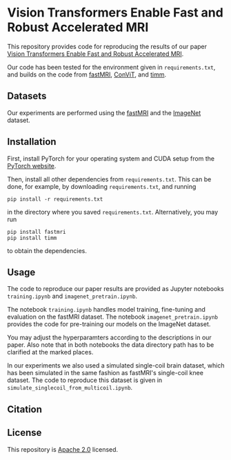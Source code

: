 # Vision Transformers Enable Fast and Robust Accelerated MRI
This repository provides code for reproducing the results of our paper [Vision Transformers Enable Fast and Robust Accelerated MRI](https://openreview.net/forum?id=cNX6LASbv6).

Our code has been tested for the environment given in `requirements.txt`, and builds on the code from [fastMRI](https://github.com/facebookresearch/fastMRI), [ConViT](https://github.com/facebookresearch/fastMRI), and [timm](https://github.com/rwightman/pytorch-image-models).

## Datasets
Our experiments are performed using the [fastMRI](https://fastmri.org/dataset) and the [ImageNet](https://www.image-net.org/index.php) dataset.

## Installation
First, install PyTorch for your operating system and CUDA setup from the
[PyTorch website](https://pytorch.org/get-started/).  

Then, install all other dependencies from `requirements.txt`. This can be done, for example, by downloading `requirements.txt`, and running
```
pip install -r requirements.txt
```
in the directory where you saved `requirements.txt`. Alternatively, you may run
```
pip install fastmri
pip install timm
```
to obtain the dependencies.

## Usage
The code to reproduce our paper results are provided as Jupyter notebooks `training.ipynb` and `imagenet_pretrain.ipynb`. 

The notebook `training.ipynb` handles model training, fine-tuning and evaluation on the fastMRI dataset.
The notebook `imagenet_pretrain.ipynb` provides the code for pre-training our models on the ImageNet dataset. 

You may adjust the hyperparamters according to the descriptions in our paper. Also note that in both notebooks the data directory path has to be clarified at the marked places.

In our experiments we also used a simulated single-coil brain dataset, which has been simulated in the same fashion as fastMRI's single-coil knee dataset. The code to reproduce this dataset is given in `simulate_singlecoil_from_multicoil.ipynb`.

## Citation

## License
This repository is [Apache 2.0](https://github.com/MLI-lab/transformers_for_imaging/blob/master/LICENSE) licensed.

